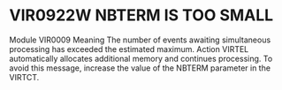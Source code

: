 # VIR0922W NBTERM IS TOO SMALL
Module
    VIR0009
Meaning
    The number of events awaiting simultaneous processing has exceeded the estimated maximum.
Action
    VIRTEL automatically allocates additional memory and continues processing. To avoid this message, increase the value of the NBTERM parameter in the VIRTCT.
